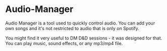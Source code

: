# Audio-Manager
Audio Manager is a tool used to quickly control audio. You can add your own songs and it's not restricted to audio that is only on Spotify.

You might find it very useful to DM D&D sessions - it was designed for that. You can play music, sound effects, or any mp3/mp4 file.
